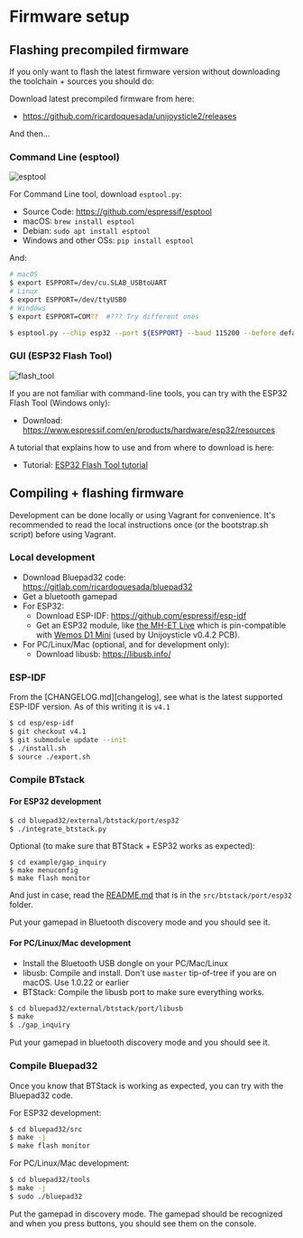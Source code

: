 # Firmware setup

## Flashing precompiled firmware

If you only want to flash the latest firmware version without downloading the toolchain + sources you should do:

Download latest precompiled firmware from here:

- https://github.com/ricardoquesada/unijoysticle2/releases

And then...

### Command Line (esptool)

![esptool](https://lh3.googleusercontent.com/UfYRw0D2m6DUy337fskfNYP6FA3oj_AgATe6QU3y5OvGe14DaI5amCb-rhmGliSepoFYmhvX-u5uzq5N0wChP0lr0eSOrY4YMLB__UBZ8tY8ASbw5DgI6dUX-oEt2ZpWHPLpnBdxryA=-no)

For Command Line tool, download `esptool.py`:

- Source Code: https://github.com/espressif/esptool
- macOS: `brew install esptool`
- Debian: `sudo apt install esptool`
- Windows and other OSs: `pip install esptool`

And:

```sh
# macOS
$ export ESPPORT=/dev/cu.SLAB_USBtoUART
# Linux
$ export ESPPORT=/dev/ttyUSB0
# Windows
$ export ESPPORT=COM??  #??? Try different ones

$ esptool.py --chip esp32 --port ${ESPPORT} --baud 115200 --before default_reset --after hard_reset write_flash -z --flash_mode dio --flash_freq 40m --flash_size detect 0x1000 bootloader.bin 0x10000 firmware.bin 0x8000 partitions_singleapp.bin
```

### GUI (ESP32 Flash Tool)

![flash_tool](https://lh3.googleusercontent.com/eO0uXc9kZHw2W1_UGiP9mw5QuzgD9gc0dIotrSUhIZW1cTVcfNIyi6grTNnSX5OryS0Bjs8hQ5PQtdg-fnxykzby5elywNT1rZ8ddtlRcTPdeJ9fS11eqrHP3TRecCHqHl9TdecncTE=-no)

If you are not familiar with command-line tools, you can try with the ESP32 Flash Tool (Windows only):

- Download: https://www.espressif.com/en/products/hardware/esp32/resources

A tutorial that explains how to use and from where to download is here:

- Tutorial: [ESP32 Flash Tool tutorial](http://iot-bits.com/esp32/esp32-flash-download-tool-tutorial/)

## Compiling + flashing firmware

Development can be done locally or using Vagrant for convenience. It's recommended to read the local instructions once (or the bootstrap.sh script) before using Vagrant.

### Local development

- Download Bluepad32 code: https://gitlab.com/ricardoquesada/bluepad32
- Get a bluetooth gamepad
- For ESP32:
  - Download ESP-IDF: https://github.com/espressif/esp-idf
  - Get an ESP32 module, like [the MH-ET Live][1] which is pin-compatible with [Wemos D1 Mini][2] (used by Unijoysticle v0.4.2 PCB).
- For PC/Linux/Mac (optional, and for development only):
  - Download libusb: https://libusb.info/

### ESP-IDF

From the [CHANGELOG.md][changelog], see what is the latest supported ESP-IDF
version. As of this writing it is `v4.1`

```sh
$ cd esp/esp-idf
$ git checkout v4.1
$ git submodule update --init
$ ./install.sh
$ source ./export.sh
```

### Compile BTstack

#### For ESP32 development

```sh
$ cd bluepad32/external/btstack/port/esp32
$ ./integrate_btstack.py
```

Optional (to make sure that BTStack + ESP32 works as expected):

```
$ cd example/gap_inquiry
$ make menuconfig
$ make flash monitor
```

And just in case, read the [README.md][3] that is in the `src/btstack/port/esp32` folder.

Put your gamepad in Bluetooth discovery mode and you should see it.

#### For PC/Linux/Mac development

- Install the Bluetooth USB dongle on your PC/Mac/Linux
- libusb: Compile and install. Don't use `master` tip-of-tree if you are on macOS. Use 1.0.22 or earlier
- BTStack: Compile the libusb port to make sure everything works.

```sh
$ cd bluepad32/external/btstack/port/libusb
$ make
$ ./gap_inquiry
```

Put your gamepad in bluetooth discovery mode and you should see it.

### Compile Bluepad32

Once you know that BTStack is working as expected, you can try with the
Bluepad32 code.

For ESP32 development:

```sh
$ cd bluepad32/src
$ make -j
$ make flash monitor
```

For PC/Linux/Mac development:

```sh
$ cd bluepad32/tools
$ make -j
$ sudo ./bluepad32
```

Put the gamepad in discovery mode. The gamepad should be recognized and when you press buttons, you should see them on the console.

[1]: https://www.aliexpress.com/item/MH-ET-LIVE-ESP32-MINI-KIT-WiFi-Bluetooth-Internet-of-Things-development-board-based-ESP8266-Fully/32819107932.html
[2]: https://wiki.wemos.cc/products:d1:d1_mini
[3]: https://github.com/bluekitchen/btstack/blob/master/port/esp32/README.md
